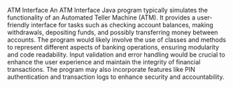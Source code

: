 ATM Interface
An ATM Interface Java program typically simulates the functionality of an Automated Teller Machine (ATM). It provides a user-friendly interface for tasks such as checking account balances, making withdrawals, depositing funds, and possibly transferring money between accounts. The program would likely involve the use of classes and methods to represent different aspects of banking operations, ensuring modularity and code readability. Input validation and error handling would be crucial to enhance the user experience and maintain the integrity of financial transactions. The program may also incorporate features like PIN authentication and transaction logs to enhance security and accountability.
